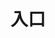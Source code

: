 ---
home: true

title: 入口

# heroImage: /images/logo.jpg

# actions:
#   - text: 系統清單
#     link: /system-instance
#     type: primary

#   - text: 關於貓咪
#     link: https://misy.cat/yueyu
#     type: secondary

features:
  - title: "沒有貓咪雲端存檔系統"
    details: "如果你對存儲貓咪的照片和影片感到厭倦，這個系統絕對不會幫你保存任何貓咪相關的內容，並且永遠不會自動生成搞笑的貓咪表情包。"
  - title: "絕不提供貓咪笑話產生器"
    details: "如果你討厭貓咪笑話，這個功能保證不會自動產生任何與貓咪有關的搞笑內容。你的貓咪照片將不會被轉換成任何幽默的文字或對白。"
  - title: "沒有貓咪影片的串流平台"
    details: "如果你不想再看貓咪搞笑影片，這個平台絕對不會給你任何貓咪影片。你將只看到其他內容，完全避開貓咪的干擾。"
  - title: "絕不生成貓咪表情包的工具"
    details: "這個功能專為不想要貓咪表情包的用戶設計，確保你不會收到任何與貓咪相關的表情包生成建議或模板。"
  - title: "絕對沒有貓咪語音的提醒"
    details: "如果你厭倦了聽到貓咪的語音提醒，這個功能保證每日推送的提醒完全不會涉及任何貓咪聲音或搞笑貓咪語音段子。"
  - title: "沒有貓咪互動的聊天室"
    details: "這裡不會有任何貓咪相關的互動，也不會有「AI 貓咪」回應你的問題，你將完全避開所有與貓咪有關的對話與搞笑元素。"

footer: MIT Licensed | Copyright © 2024-present CatNest Cloud
---